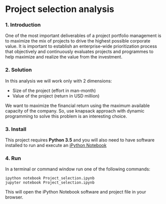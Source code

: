 # Project selection analysis

### 1. Introduction
One of the most important deliverables of a project portfolio management is to maximize the mix of projects to drive the highest possible corporate value. It is important to establish an enterprise-wide prioritization process that objectively and continuously evaluates projects and programmes to help maximize and realize the value from the investment.

### 2. Solution
In this analysis we will work only with 2 dimensions:
- Size of the project (effort in man-month)
- Value of the project (return in USD million)

We want to maximize the financial return using the maximum available capacity of the company. So, use knapsack approach with dynamic programming to solve this problem is an interesting choice.

### 3. Install

This project requires **Python 3.5** and you will also need to have software installed to run and execute an [iPython Notebook](http://ipython.org/notebook.html)

### 4. Run

In a terminal or command window run one of the following commands:

```ipython notebook Project_selection.ipynb```  
```jupyter notebook Project_selection.ipynb```

This will open the iPython Notebook software and project file in your browser.
